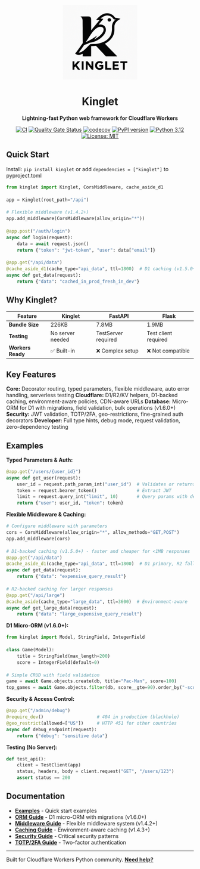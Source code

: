 <div align="center">
  <img src="logo.png" alt="Kinglet Logo" width="200" height="200">
  <h1>Kinglet</h1>
  <p><strong>Lightning-fast Python web framework for Cloudflare Workers</strong></p>

  [![CI](https://github.com/mitchins/Kinglet/actions/workflows/ci.yml/badge.svg)](https://github.com/mitchins/Kinglet/actions/workflows/ci.yml)
  [![Quality Gate Status](https://sonarcloud.io/api/project_badges/measure?project=mitchins_Kinglet&metric=alert_status)](https://sonarcloud.io/summary/new_code?id=mitchins_Kinglet)
  [![codecov](https://codecov.io/github/mitchins/kinglet/graph/badge.svg?token=VSA89V2XBH)](https://codecov.io/github/mitchins/kinglet)
  [![PyPI version](https://badge.fury.io/py/kinglet.svg)](https://badge.fury.io/py/kinglet)
  [![Python 3.12](https://img.shields.io/badge/python-3.12-blue.svg)](https://www.python.org/downloads/)
  [![License: MIT](https://img.shields.io/badge/License-MIT-yellow.svg)](https://opensource.org/licenses/MIT)
</div>

## Quick Start

Install: `pip install kinglet` or add `dependencies = ["kinglet"]` to pyproject.toml

```python
from kinglet import Kinglet, CorsMiddleware, cache_aside_d1

app = Kinglet(root_path="/api")

# Flexible middleware (v1.4.2+)
app.add_middleware(CorsMiddleware(allow_origin="*"))

@app.post("/auth/login")
async def login(request):
    data = await request.json()
    return {"token": "jwt-token", "user": data["email"]}

@app.get("/api/data")
@cache_aside_d1(cache_type="api_data", ttl=1800)  # D1 caching (v1.5.0+)
async def get_data(request):
    return {"data": "cached_in_prod_fresh_in_dev"}
```

## Why Kinglet?

| Feature | Kinglet | FastAPI | Flask |
|---------|---------|---------|-------|
| **Bundle Size** | 226KB | 7.8MB | 1.9MB |
| **Testing** | No server needed | TestServer required | Test client required |
| **Workers Ready** | ✅ Built-in | ❌ Complex setup | ❌ Not compatible |

## Key Features

**Core:** Decorator routing, typed parameters, flexible middleware, auto error handling, serverless testing
**Cloudflare:** D1/R2/KV helpers, D1-backed caching, environment-aware policies, CDN-aware URLs
**Database:** Micro-ORM for D1 with migrations, field validation, bulk operations (v1.6.0+)
**Security:** JWT validation, TOTP/2FA, geo-restrictions, fine-grained auth decorators
**Developer:** Full type hints, debug mode, request validation, zero-dependency testing

## Examples

**Typed Parameters & Auth:**
```python
@app.get("/users/{user_id}")
async def get_user(request):
    user_id = request.path_param_int("user_id")  # Validates or returns 400
    token = request.bearer_token()               # Extract JWT
    limit = request.query_int("limit", 10)       # Query params with defaults
    return {"user": user_id, "token": token}
```

**Flexible Middleware & Caching:**
```python
# Configure middleware with parameters
cors = CorsMiddleware(allow_origin="*", allow_methods="GET,POST")
app.add_middleware(cors)

# D1-backed caching (v1.5.0+) - faster and cheaper for <1MB responses
@app.get("/api/data")
@cache_aside_d1(cache_type="api_data", ttl=1800)  # D1 primary, R2 fallback
async def get_data(request):
    return {"data": "expensive_query_result"}

# R2-backed caching for larger responses
@app.get("/api/large")
@cache_aside(cache_type="large_data", ttl=3600)  # Environment-aware
async def get_large_data(request):
    return {"data": "large_expensive_query_result"}
```

**D1 Micro-ORM (v1.6.0+):**
```python
from kinglet import Model, StringField, IntegerField

class Game(Model):
    title = StringField(max_length=200)
    score = IntegerField(default=0)

# Simple CRUD with field validation
game = await Game.objects.create(db, title="Pac-Man", score=100)
top_games = await Game.objects.filter(db, score__gte=90).order_by("-score").all()
```

**Security & Access Control:**
```python
@app.get("/admin/debug")
@require_dev()                    # 404 in production (blackhole)
@geo_restrict(allowed=["US"])     # HTTP 451 for other countries
async def debug_endpoint(request):
    return {"debug": "sensitive data"}
```

**Testing (No Server):**
```python
def test_api():
    client = TestClient(app)
    status, headers, body = client.request("GET", "/users/123")
    assert status == 200
```

## Documentation

- **[Examples](examples/)** - Quick start examples
- **[ORM Guide](docs/ORM.md)** - D1 micro-ORM with migrations (v1.6.0+)
- **[Middleware Guide](docs/MIDDLEWARE.md)** - Flexible middleware system (v1.4.2+)
- **[Caching Guide](docs/CACHING.md)** - Environment-aware caching (v1.4.3+)
- **[Security Guide](docs/SECURITY_BEST_PRACTICES.md)** - Critical security patterns
- **[TOTP/2FA Guide](docs/TOTP.md)** - Two-factor authentication

---

Built for Cloudflare Workers Python community. **[Need help?](https://github.com/mitchins/Kinglet/issues)**
